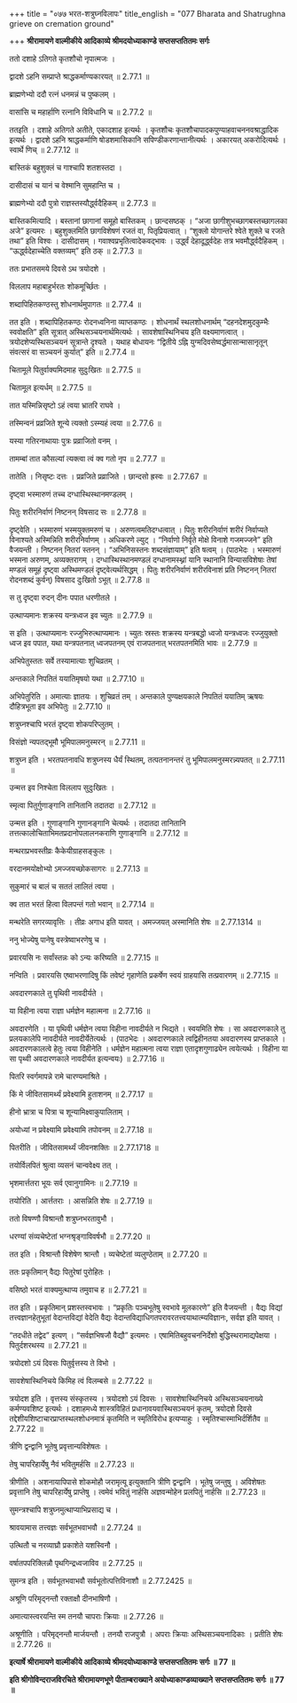 +++
title = "०७७ भरत-शत्रुघ्नविलापः"
title_english = "077 Bharata and Shatrughna grieve on cremation ground"

+++
**श्रीरामायणे वाल्मीकीये आदिकाव्ये श्रीमदयोध्याकाण्डे सप्तसप्ततितमः सर्गः**

ततो दशाहे ऽतिगते कृतशौचो नृपात्मजः ।

द्वादशे ऽहनि सम्प्राप्ते श्राद्धकर्माण्यकारयत् ॥ 2.77.1 ॥

ब्राह्मणेभ्यो ददौ रत्नं धनमन्नं च पुष्कलम् ।

वासांसि च महार्हाणि रत्नानि विविधानि च ॥ 2.77.2 ॥

ततइति । दशाहे अतिगते अतीते, एकादशाह इत्यर्थः । कृतशौचः कृतशौचापादकपुण्याहवाचननवश्राद्धादिक इत्यर्थः । द्वादशे ऽहनि श्राद्धकर्माणि षोडशमासिकानि सपिण्डीकरणान्तानीत्यर्थः । अकारयत् अकरोदित्यर्थः । स्वार्थे णिच् ॥ 2.77.12 ॥

बास्तिकं बहुशुक्लं च गाश्चापि शतशस्तदा ।

दासीदासं च यानं च वेश्मानि सुमहान्ति च ।

ब्राह्मणेभ्यो ददौ पुत्रो राज्ञस्तस्यौर्द्ध्वदैहिकम् ॥ 2.77.3 ॥

बास्तिकमित्यादि । बस्तानां छागानां समूहो बास्तिकम् । छान्दसष्ठक् । “अजा छागीशुभच्छागबस्तच्छागलका अजे” इत्यमरः । बहुशुक्लमिति छागविशेषणं रजतं वा, पितृप्रियत्वात् । “शुक्लो योगान्तरे श्वेते शुक्ले च रजते तथा” इति विश्वः । दासीदासम् । गवाश्वप्रभृतित्वादेकवद्भावः । उर्द्ध्वं देहादूर्द्ध्वदेहः तत्र भवमौर्द्ध्वदैहिकम् । “ऊर्द्ध्वदेहाच्चेति वक्तव्यम्” इति ठक् ॥ 2.77.3 ॥

ततः प्रभातसमये दिवसे ऽथ त्रयोदशे ।

विललाप महाबाहुर्भरतः शोकमूर्च्छितः ।

शब्दापिहितकण्ठस्तु शोधनार्थमुपागतः ॥ 2.77.4 ॥

तत इति । शब्दापिहितकण्ठः रोदनध्वनिना व्याप्तकण्ठः । शोधनार्थं स्थलशोधनार्थम् “दहनदेशमुदकुम्भैः स्ववोक्षति” इति सूत्रात् अस्थिसञ्चयनार्थमित्यर्थः । सावशेषास्थिनिचय इति वक्ष्यमाणत्वात् । त्रयोदशेप्यस्थिसञ्चयनं सूत्रान्ते दृश्यते । यथाह बोधायनः “द्वितीये ऽह्नि युग्मदिवसेष्वर्द्धमासान्मासानृतून् संवत्सरं वा सञ्चयनं कुर्यात्” इति ॥ 2.77.4 ॥

चितामूले पितुर्वाक्यमिदमाह सुदुःखितः ॥ 2.77.5 ॥

चितामूल इत्यर्धम् ॥ 2.77.5 ॥

तात यस्मिन्निसृष्टो ऽहं त्वया भ्रातरि राघवे ।

तस्मिन्वनं प्रव्रजिते शून्ये त्यक्तो ऽस्म्यहं त्वया ॥ 2.77.6 ॥

यस्या गतिरनाथायाः पुत्रः प्रव्राजितो वनम् ।

तामम्बां तात कौसल्यां त्यक्त्वा त्वं क्व गतो नृप ॥ 2.77.7 ॥

तातेति । निसृष्टः दत्तः । प्रव्रजिते प्रव्राजिते । छान्दसो ह्रस्वः ॥ 2.77.67 ॥

दृष्ट्वा भस्मारुणं तच्च दग्धास्थिस्थानमण्डलम् ।

पितुः शरीरनिर्वाणं निष्टनन् विषसाद सः ॥ 2.77.8 ॥

दृष्ट्वेति । भस्मारुणं भस्मयुक्तमरुणं च । अरुणत्वमतिदग्धत्वात् । पितुः शरीरनिर्वाणं शरीरं निर्वाप्यते विनाश्यते अस्मिन्निति शरीरनिर्वाणम् । अधिकरणे ल्युट् । “निर्वाणो निर्वृते मोक्षे विनाशे गजमज्जने” इति वैजयन्ती । निष्टनन् नितरां स्तनन् । “अभिनिसस्तनः शब्दसंज्ञायाम्” इति षत्वम् । (पाठभेदः । भस्मारुणं भस्मना अरुणम्, अव्यक्तरागम् । दग्धास्थिस्थानमण्डलं दग्धानामस्थ्नां यानि स्थानानि विन्यासविशेषाः तेषां मण्डलं समूहं दृष्ट्वा अस्थिमण्डलं दृष्ट्वेत्यर्थसिद्धम् । पितुः शरीरनिर्वाणं शरीरविनाशं प्रति निष्टनन् नितरां रोदनशब्दं कुर्वन्) विषसाद दुःखितो ऽभूत् ॥ 2.77.8 ॥

स तु दृष्ट्वा रुदन् दीनः पपात धरणीतले ।

उत्थाप्यमानः शक्रस्य यन्त्रध्वज इव च्युतः ॥ 2.77.9 ॥

स इति । उत्थाप्यमानः रज्जुभिरुत्थाप्यमानः । च्युतः स्रस्तः शक्रस्य यन्त्रबद्धो ध्वजो यन्त्रध्वजः रज्जुयुक्तो ध्वज इव पपात, यथा यन्त्रपतनात् ध्वजपतनम् एवं राजपतनात् भरतपतनमिति भावः ॥ 2.77.9 ॥

अभिपेतुस्ततः सर्वे तस्यामात्याः शुचिव्रतम् ।

अन्तकाले निपतितं ययातिमृषयो यथा ॥ 2.77.10 ॥

अभिपेतुरिति । अमात्याः ज्ञातयः । शुचिव्रतं तम् । अन्तकाले पुण्यक्षयकाले निपतितं ययातिम् ऋषयः दौहित्रभूता इव अभिपेतुः ॥ 2.77.10 ॥

शत्रुघ्नश्चापि भरतं दृष्ट्वा शोकपरिप्लुतम् ।

विसंज्ञो न्यपतद्भूमौ भूमिपालमनुस्मरन् ॥ 2.77.11 ॥

शत्रुघ्न इति । भरतपतनावधि शत्रुघ्नस्य धैर्यं स्थितम्, तत्पतनानन्तरं तु भूमिपालमनुस्मरन्न्यपतत् ॥ 2.77.11 ॥

उन्मत्त इव निश्चेता विललाप सुदुःखितः ।

स्मृत्वा पितुर्गुणाङ्गानि तानितानि तदातदा ॥ 2.77.12 ॥

उन्मत्त इति । गुणाङ्गानि गुणानङ्गानि चेत्यर्थः । तदातदा तानितानि तत्तत्कालोचिताभिमतप्रदानोपलालनकराणि गुणाङ्गानि ॥ 2.77.12 ॥

मन्थराप्रभवस्तीव्रः कैकेयीग्राहसङ्कुलः ।

वरदानमयोक्षोभ्यो ऽमज्जयच्छोकसागरः ॥ 2.77.13 ॥

सुकुमारं च बालं च सततं लालितं त्वया ।

क्व तात भरतं हित्वा विलपन्तं गतो भवान् ॥ 2.77.14 ॥

मन्थरेति सगरव्यावृत्तिः । तीव्रः अगाध इति यावत् । अमज्जयत् अस्मानिति शेषः ॥ 2.77.1314 ॥

ननु भोज्येषु पानेषु वस्त्रेष्वाभरणेषु च ।

प्रवारयसि नः सर्वांस्तन्नः को ऽन्यः करिष्यति ॥ 2.77.15 ॥

नन्विति । प्रवारयसि एष्वाभरणादिषु किं तवेष्टं गृहाणेति प्रकर्षेण स्वयं ग्राहयासि तत्प्रवारणम् ॥ 2.77.15 ॥

अवदारणकाले तु पृथिवी नावदीर्यते ।

या विहीना त्वया राज्ञा धर्मज्ञेन महात्मना ॥ 2.77.16 ॥

अवदारणेति । या पृथिवी धर्मज्ञेन त्वया विहीना नावदीर्यते न भिद्यते । स्वयमिति शेषः । सा अवदारणकाले तु प्रलयकालेपि नावदीर्यते नावदीर्येतेत्यर्थः । (पाठभेदः । अवदारणकाले त्वद्विहीनतया अवदारणस्य प्राप्तकाले । अवदारणकालत्वे हेतुः त्वया विहीनेति । धर्मज्ञेन महात्मना त्वया राज्ञा एतादृशगुणाढ्येन त्वयेत्यर्थः । विहीना या सा पृथ्वी अवदारणकाले नावदीर्यत इत्यन्वयः) ॥ 2.77.16 ॥

पितरि स्वर्गमापन्ने रामे चारण्यमाश्रिते ।

किं मे जीवितसामर्थ्यं प्रवेक्ष्यामि हुताशनम् ॥ 2.77.17 ॥

हीनो भ्रात्रा च पित्रा च शून्यामिक्ष्वाकुपालिताम् ।

अयोध्यां न प्रवेक्ष्यामि प्रवेक्ष्यामि तपोवनम् ॥ 2.77.18 ॥

पितरीति । जीवितसामर्थ्यं जीवनशक्तिः ॥ 2.77.1718 ॥

तयोर्विलपितं श्रुत्वा व्यसनं चान्ववेक्ष्य तत् ।

भृशमार्त्ततरा भूयः सर्व एवानुगामिनः ॥ 2.77.19 ॥

तयोरिति । आर्त्ततराः । आसन्निति शेषः ॥ 2.77.19 ॥

ततो विषण्णौ विश्रान्तौ शत्रुघ्नभरतावुभौ ।

धरण्यां संव्यचेष्टेतां भग्नश्रृङ्गाविवर्षभौ ॥ 2.77.20 ॥

तत इति । विश्रान्तौ विशेषेण श्रान्तौ । व्यचेष्टेतां व्यलुण्ठेताम् ॥ 2.77.20 ॥

ततः प्रकृतिमान् वैद्यः पितुरेषां पुरोहितः ।

वसिष्ठो भरतं वाक्यमुत्थाप्य तमुवाच ह ॥ 2.77.21 ॥

तत इति । प्रकृतिमान् प्रशस्तस्वभावः । “प्रकृतिः पञ्चभूतेषु स्वभावे मूलकारणे” इति वैजयन्ती । वैद्यः विद्यां तत्त्वज्ञानहेतुभूतां वेदान्तविद्यां वेदेति वैद्यः वेदान्तविद्याधिगतपरावरतत्त्वयाथात्म्यविज्ञानः, सर्वज्ञ इति यावत् ।

“तदधीते तद्वेद” इत्यण् । “सर्वज्ञभिषजौ वैद्यौ” इत्यमरः । एषामितिबहुवचननिर्देशो बुद्धिस्थरामाद्यपेक्षया । पितुर्दशरथस्य ॥ 2.77.21 ॥

त्रयोदशो ऽयं दिवसः पितुर्वृत्तस्य ते विभो ।

सावशेषास्थिनिचये किमिह त्वं विलम्बसे ॥ 2.77.22 ॥

त्रयोदश इति । वृत्तस्य संस्कृतस्य । त्रयोदशो ऽयं दिवसः । सावशेषास्थिनिचये अस्थिसञ्चयनाख्ये कर्मण्यवशिष्ट इत्यर्थः । दशाहमध्ये शास्त्रविहितं प्रधानावयवास्थिसञ्चयनं कृतम्, त्रयोदशे दिवसे तद्देशीयशिष्टाचारप्राप्तस्थलशोधनमात्रं कृतमिति न स्मृतिविरोध इत्यप्याहुः । स्मृतिश्चास्माभिर्दर्शितैव ॥ 2.77.22 ॥

त्रीणि द्वन्द्वानि भूतेषु प्रवृत्तान्यविशेषतः ।

तेषु चापरिहार्येषु नैवं भवितुमर्हसि ॥ 2.77.23 ॥

त्रीणीति । अशनायापिपासे शोकमोहौ जरामृत्यू इत्युक्तानि त्रीणि द्वन्द्वानि । भूतेषु जन्तुषु । अविशेषतः प्रवृत्तानि तेषु चापरिहार्येषु प्राप्तेषु । त्वमेवं भवितुं नार्हसि अज्ञवन्मोहेन प्रलपितुं नार्हसि ॥ 2.77.23 ॥

सुमन्त्रश्चापि शत्रुघ्नमुत्थाप्याभिप्रसाद्य च ।

श्रावयामास तत्त्वज्ञः सर्वभूतभवाभवौ ॥ 2.77.24 ॥

उत्थितौ च नरव्याघ्रौ प्रकाशेते यशस्विनौ ।

वर्षातपपरिक्लिन्नौ पृथगिन्द्रध्वजाविव ॥ 2.77.25 ॥

सुमन्त्र इति । सर्वभूतभवाभवौ सर्वभूतोत्पत्तिविनाशौ ॥ 2.77.2425 ॥

अश्रूणि परिमृद्नन्तौ रक्ताक्षौ दीनभाषिणौ ।

अमात्यास्त्वरयन्ति स्म तनयौ चापराः क्रियाः ॥ 2.77.26 ॥

अश्रूणीति । परिमृद्नन्तौ मार्जयन्तौ । तनयौ राजपुत्रौ । अपराः क्रियाः अस्थिसञ्चयनादिकाः । प्रतीति शेषः ॥ 2.77.26 ॥

**इत्यार्षे श्रीरामायणे वाल्मीकीये आदिकाव्ये श्रीमदयोध्याकाण्डे सप्तसप्ततितमः सर्गः ॥ 77 ॥**

**इति श्रीगोविन्दराजविरचिते श्रीरामायणभूणे पीताम्बराख्याने अयोध्याकाण्डव्याख्याने** **सप्तसप्ततितमः सर्गः ॥ 77 ॥**
